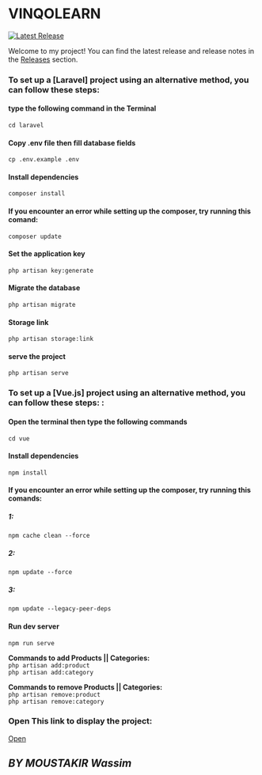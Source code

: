 # VINQOLEARN
[![Latest Release](https://img.shields.io/github/v/release/your-username/your-repository?label=latest%20release&style=flat-square)](https://github.com/your-username/your-repository/releases)

Welcome to my project! You can find the latest release and release notes in the [Releases](https://github.com/your-username/your-repository/releases) section.
### To set up a [Laravel] project using an alternative method, you can follow these steps:
####  type the following command in the Terminal
`cd laravel` 
#### Copy .env file then fill database fields
`cp .env.example .env` 
#### Install dependencies
`composer install`  
#### If you encounter an error while setting up the composer, try running this comand:
`composer update`  
#### Set the application key
`php artisan key:generate`
#### Migrate the database
`php artisan migrate`
#### Storage link
`php artisan storage:link`
#### serve the project
`php artisan serve`

### To set up a [Vue.js] project using an alternative method, you can follow these steps: :
#### Open the terminal then type the following commands
`cd vue` 
#### Install dependencies
`npm install`  
#### If you encounter an error while setting up the composer, try running this comands:
##### 1:
`npm cache clean --force`
##### 2:
`npm update --force`
##### 3:
`npm update --legacy-peer-deps`
#### Run dev server
`npm run serve`  


**Commands to add Products || Categories:**  
`php artisan add:product`  
`php artisan add:category`

**Commands to remove Products || Categories:**  
`php artisan remove:product`  
`php artisan remove:category`

### Open This link to display the project:
[Open](http://127.0.0.1:8000/)



## *BY MOUSTAKIR Wassim*

